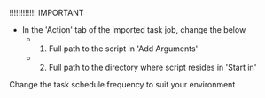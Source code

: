!!!!!!!!!!!! IMPORTANT 
- In the 'Action' tab of the imported task job, change the below
  - 1. Full path to the script in 'Add Arguments' 
  - 2. Full path to the directory where script resides in 'Start in' 

Change the task schedule frequency to suit your environment
